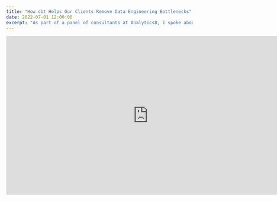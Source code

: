 ```yaml
---
title: "How dbt Helps Our Clients Remove Data Engineering Bottlenecks"
date: 2022-07-01 12:00:00
excerpt: "As part of a panel of consultants at Analytics8, I spoke about some of the reasons I believe dbt can help your data team operate more effectively and build trust with downstream data consumers."
---
```



<iframe width="766" height="431" src="https://www.youtube.com/embed/uJgdkOWSsDo?si=7wNb0BByrjOV5Oki" title="YouTube video player" frameborder="0" allow="accelerometer; autoplay; clipboard-write; encrypted-media; gyroscope; picture-in-picture; web-share" allowfullscreen></iframe>